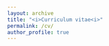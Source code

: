 ```yaml
---
layout: archive
title: "<i>Curriculum vitae<i>"
permalink: /cv/
author_profile: true
---
```



<div id="example1"></div>
<script src="https://github.com/GonzalezRvirus/PDFObject/blob/master/pdfobject.js"></script>
<script>PDFObject.embed("https://github.com/GonzalezRvirus/RubenGonzalez.github.io/raw/master/_pages/CV.pdf", "#example1");</script>

